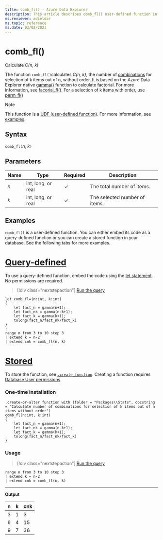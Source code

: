 ```yaml
---
title: comb_fl() - Azure Data Explorer
description: This article describes comb_fl() user-defined function in Azure Data Explorer.
ms.reviewer: adieldar
ms.topic: reference
ms.date: 03/02/2023
---
```

# comb_fl()

Calculate *C(n, k)*

The function `comb_fl()`calculates *C(n, k)*, the number of [combinations](https://en.wikipedia.org/wiki/Combination) for selection of k items out of n, without order. It is based on the Azure Data Explorer native [gamma()](../query/gammafunction.md) function to calculate factorial. For more information, see [facorial_fl()](factorial-fl.md). For a selection of k items with order, use [perm_fl()](perm-fl.md)

> [!NOTE]
> This function is a [UDF (user-defined function)](../query/functions/user-defined-functions.md). For more information, see [examples](#examples).

## Syntax

`comb_fl(`*n*, *k*`)`
  
## Parameters

|Name|Type|Required|Description|
|--|--|--|--|
|*n*|int, long, or real|&check;|The total number of items.|
|*k*|int, long, or real|&check;|The selected number of items.|

## Examples

`comb_fl()` is a user-defined function. You can either embed its code as a query-defined function or you can create a stored function in your database. See the following tabs for more examples.

# [Query-defined](#tab/query-defined)

To use a query-defined function, embed the code using the [let statement](../query/letstatement.md). No permissions are required.

> [!div class="nextstepaction"]
> <a href="https://dataexplorer.azure.com/clusters/help/databases/Samples?query=H4sIAAAAAAAAA2WPwQrCMBBE7/sVc0zQorU3S7+lxJgESbKRNgdB/XdTWwjoXgb27Qw7wWToFC+jDYPg843zHn4RSU9CmVAOrNJ5ZAxwKkYleNfK/gf6Shv/zyuuMKeQ2InVf9hiVvWS3tTTpNgZMOyUIrpiQHvEnM0dHb1gHtnwFUs0N6e60N9ntlKCSx/5Abm0FffmAAAA" target="_blank">Run the query</a>

```kusto
let comb_fl=(n:int, k:int)
{
    let fact_n = gamma(n+1);
    let fact_nk = gamma(n-k+1);
    let fact_k = gamma(k+1);
    tolong(fact_n/fact_nk/fact_k)
}
;
range n from 3 to 10 step 3
| extend k = n-2
| extend cnk = comb_fl(n, k)
```

# [Stored](#tab/stored)

To store the function, see [`.create function`](../management/create-function.md). Creating a function requires [Database User permissions](../management/access-control/role-based-access-control.md).

### One-time installation

<!-- csl: https://help.kusto.windows.net/Samples -->
```kusto
.create-or-alter function with (folder = "Packages\\Stats", docstring = "Calculate number of combinations for selection of k items out of n items without order")
comb_fl(n:int, k:int)
{
    let fact_n = gamma(n+1);
    let fact_nk = gamma(n-k+1);
    let fact_k = gamma(k+1);
    tolong(fact_n/fact_nk/fact_k)
}
```

### Usage

> [!div class="nextstepaction"]
> <a href="https://dataexplorer.azure.com/clusters/help/databases/Samples?query=H4sIAAAAAAAAAytKzEtPVchTSCvKz1UwVijJVzA0UCguSS1QMOaqUUitKEnNS1HIVrBVyNM1Qggk54GEkvNzk+LTcjTydBSyNQEeLsf2SQAAAA==" target="_blank">Run the query</a>

```kusto
range n from 3 to 10 step 3
| extend k = n-2
| extend cnk = comb_fl(n, k)
```

---

**Output**

| n | k | cnk |
|---|---|-----|
| 3 | 1 |  3  |
| 6 | 4 |  15 |
| 9 | 7 |  36 |
